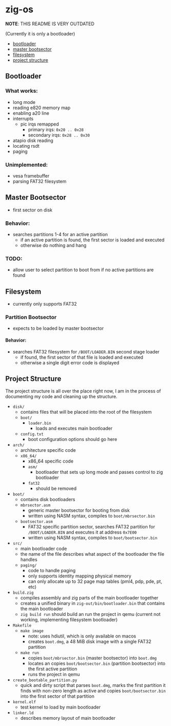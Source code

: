 # zig-os

**NOTE**: THIS README IS VERY OUTDATED

(Currently it is only a bootloader)
- [bootloader](#bootloader)
- [master bootsector](#master-bootsector)
- [filesystem](#filesystem)
- [project structure](#project-structure)

## Bootloader
### What works:
- long mode
- reading e820 memory map
- enabling a20 line
- interrupts
	- pic irqs remapped
		- primary irqs: ```0x20 .. 0x28```
		- secondary irqs: ```0x28 .. 0x30```
- atapio disk reading
- locating rsdt
- paging
### Unimplemented:
- vesa framebuffer
- parsing FAT32 filesystem

## Master Bootsector
- first sector on disk
### Behavior:
- searches partitions 1-4 for an active partition
	- if an active partition is found, the first sector is loaded and executed
	- otherwise do nothing and hang
### TODO:
- allow user to select partition to boot from if no active partitions are found

## Filesystem
- currently only supports FAT32
### Partition Bootsector
- expects to be loaded by master bootsector
#### Behavior:
- searches FAT32 filesystem for `/BOOT/LOADER.BIN` second stage loader
	- if found, the first sector of that file is loaded and executed
	- otherwise a single digit error code is displayed

## Project Structure
The project structure is all over the place right now, I am in the process of documenting my code and cleaning up the structure.
- `disk/`
    - contains files that will be placed into the root of the filesystem
	- `boot/`
		- `loader.bin`
			- loads and executes main bootloader
	- `config.txt`
		- boot configuration options should go here
- `arch/`
	- architecture specific code
	- `x86_64/`
		- x86_64 specific code
		- `asm/`
			- bootloader that sets up long mode and passes control to zig bootloader
		- `fat32`
			- should be removed
- `boot/`
	- contains disk bootloaders
	- `mbrsector.asm`
		- generic master bootsector for booting from disk
		- written using NASM syntax, compiles to `boot/mbrsector.bin`
	- `bootsector.asm`
		- FAT32 specific partition sector, searches FAT32 partition for `/BOOT/LOADER.BIN` and executes it at address `0x7E00`
		- written using NASM syntax, compiles to `boot/bootsector.bin`
- `src/`
	- main bootloader code
	- the name of the file describes what aspect of the bootloader the file handles
	- `paging/`
		- code to handle paging
		- only supports identity mapping physical memory
		- can only allocate up to 32 page map tables (pml4, pdp, pde, pt, etc)
- `build.zig`
	- compiles assembly and zig parts of the main bootloader together
	- creates a unified binary in `zig-out/bin/bootloader.bin` that contains the main bootloader
	- `zig build run` should build an run the project in qemu (current not working, implementing filesystem bootloader)
- `Makefile`
	- `make image`
		- note: uses hdiutil, which is only available on macos
		- creates `boot.dmg`, a 48 MiB disk image with a single FAT32 partition
	- `make run`
		- copies `boot/mbrsector.bin` (master bootsector) into `boot.dmg`
		- locates an copies `boot/bootsector.bin` (partition bootsector) into the first active partition
		- runs the project in qemu
- `create_bootable_partition.py`
	- quick and dirty script that parses `boot.dmg`, marks the first partition it finds with non-zero length as active and copies `boot/bootsector.bin` into the first sector of that partition
- `kernel.elf`
	- test kernel to load by main bootloader
- `linker.ld`
	- describes memory layout of main bootloader